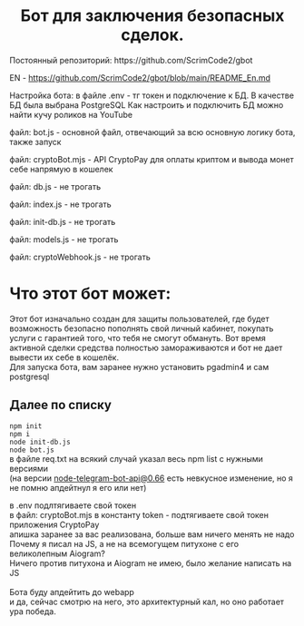 <h1 align="center">Бот для заключения безопасных сделок.</h1>
Постоянный репозиторий: https://github.com/ScrimCode2/gbot

EN - https://github.com/ScrimCode2/gbot/blob/main/README_En.md

Настройка бота:
в файле .env - тг токен и подключение к БД.
В качестве БД была выбрана PostgreSQL
Как настроить и подключить БД можно найти кучу роликов на YouTube

<p>файл: bot.js - основной файл, отвечающий за всю основную логику бота, также запуск</p>
<p>файл: cryptoBot.mjs - API CryptoPay для оплаты криптом и вывода монет себе напрямую в кошелек</p>
<p>файл: db.js - не трогать</p>
<p>файл: index.js - не трогать</p>
<p>файл: init-db.js - не трогать</p>
<p>файл: models.js - не трогать</p>
<p>файл: cryptoWebhook.js - не трогать</p>

# Что этот бот может:<br>
Этот бот изначально создан для защиты пользователей, где будет возможность безопасно пополнять свой личный кабинет, покупать услуги с гарантией того, что тебя не смогут обмануть.
Вот время активной сделки средства полностью замораживаются и бот не дает вывести их себе в кошелёк.<br>
Для запуска бота, вам заранее нужно установить pgadmin4 и сам postgresql <br>

## Далее по списку<br>
`npm init`<br>
`npm i`<br>
`node init-db.js`<br>
`node bot.js`<br>
в файле req.txt на всякий случай указал весь npm list с нужными версиями<br>
(на версии node-telegram-bot-api@0.66 есть невкусное изменение, но я не помню апдейтнул я его или нет)<br>

в .env подлтягиваете свой токен <br>
в файл: cryptoBot.mjs в константу token - подтягиваете свой токен приложения CryptoPay <br>
апишка заранее за вас реализована, больше вам ничего менять не надо 
<br>
Почему я писал на JS, а не на всемогущем питухоне с его великолепным Aiogram?<br>
Ничего против питухона и Aiogram не имею, было желание написать на JS<br>
<br>
Бота буду апдейтить до webapp<br>
и да, сейчас смотрю на него, это архитектурный кал, но оно работает ура победа.
